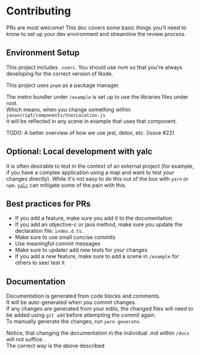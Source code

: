 # Contributing

PRs are most welcome! This doc covers some basic things you'll need to know to set up
your dev environment and streamline the review process. 

## Environment Setup

This project includes `.nvmrc`. You should use nvm so that you're always developing for the correct
version of Node.

This project uses `pnpm` as a package manager. 

The metro bundler under `/example` is set up to use the libraries files under root.  
Which means, when you change something within `javascript/components/UserLocation.js`  
it will be reflected in any scene in example that uses that component.

TODO: A better overview of how we use jest, detox, etc. (issue #22)

## Optional: Local development with yalc

It is often desirable to test in the context of an external project (for example,
if you have a complex application using a map and want to test your changes directly).
While it's not easy to do this out of the box with `yarn` or `npm`.
[`yalc`](https://www.viget.com/articles/how-to-use-local-unpublished-node-packages-as-project-dependencies/)
can mitigate some of the pain with this.


## Best practices for PRs

- If you add a feature, make sure you add it to the documentation
- If you add an objective-c or java method, make sure you update the declaration file: `index.d.ts`.
- Make sure to use small concise commits
- Use meaningful commit messages
- Make sure to update/ add new tests for your changes
- If you add a new feature, make sure to add a scene in `/example` for others to see/ test it

## Documentation

Documentation is generated from code blocks and comments.  
It will be auto-generated when you commit changes.  
If any changes are generated from your edits, the changed files will need to be added using `git add` before attempting the commit again.  
To manually generate the changes, run `yarn generate`.  

Notice, that changing the documentation in the individual <COMPONENT>.md within `/docs` will not suffice.  
The correct way is the above described
